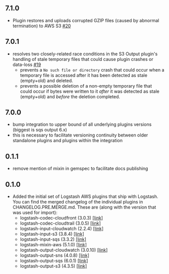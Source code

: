 ## 7.1.0
  - Plugin restores and uploads corrupted GZIP files (caused by abnormal termination) to AWS S3 [#20](https://github.com/logstash-plugins/logstash-integration-aws/pull/20)

## 7.0.1
  - resolves two closely-related race conditions in the S3 Output plugin's handling of stale temporary files that could cause plugin crashes or data-loss [#19](https://github.com/logstash-plugins/logstash-integration-aws/pull/19)
    - prevents a `No such file or directory` crash that could occur when a temporary file is accessed after it has been detected as stale (empty+old) and deleted.
    - prevents a possible deletion of a non-empty temporary file that could occur if bytes were written to it _after_ it was detected as stale (empty+old) and _before_ the deletion completed.

## 7.0.0
  - bump integration to upper bound of all underlying plugins versions (biggest is sqs output 6.x)
  - this is necessary to facilitate versioning continuity between older standalone plugins and plugins within the integration

## 0.1.1
  - remove mention of mixin in gemspec to facilitate docs publishing

## 0.1.0

* Added the initial set of Logstash AWS plugins that ship with Logstash.
  You can find the merged changelog of the individual plugins in CHANGELOG.PRE.MERGE.md.
  These are (along with the version that was used for import):
  - logstash-codec-cloudfront (3.0.3) [[link]](CHANGELOG.PRE.MERGE.md#changelog---logstash-input-cloudwatch)
  - logstash-codec-cloudtrail (3.0.5) [[link]](CHANGELOG.PRE.MERGE.md#changelog---logstash-codec-cloudtrail)
  - logstash-input-cloudwatch (2.2.4) [[link]](CHANGELOG.PRE.MERGE.md#changelog---logstash-input-cloudwatch)
  - logstash-input-s3 (3.8.4) [[link]](CHANGELOG.PRE.MERGE.md#changelog---logstash-input-s3)
  - logstash-input-sqs (3.3.2) [[link]](CHANGELOG.PRE.MERGE.md#changelog---logstash-input-sqs)
  - logstash-mixin-aws (5.1.0) [[link]](CHANGELOG.PRE.MERGE.md#changelog---logstash-mixin-aws)
  - logstash-output-cloudwatch (3.0.10) [[link]](CHANGELOG.PRE.MERGE.md#changelog---logstash-output-cloudwatch)
  - logstash-output-sns (4.0.8) [[link]](CHANGELOG.PRE.MERGE.md#changelog---logstash-output-sns)
  - logstash-output-sqs (6.0.1) [[link]](CHANGELOG.PRE.MERGE.md#changelog---logstash-output-sqs)
  - logstash-output-s3 (4.3.5) [[link]](CHANGELOG.PRE.MERGE.md#changelog---logstash-output-s3)
